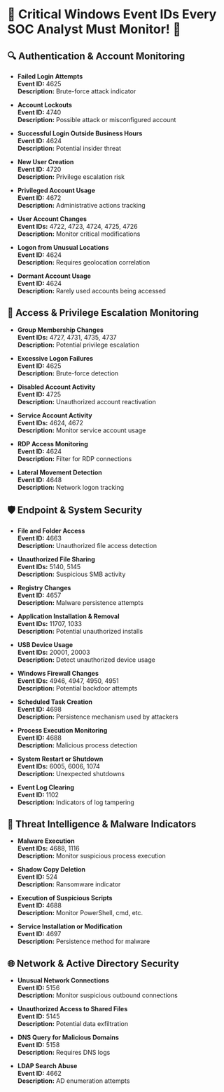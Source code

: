 # 🚨 Critical Windows Event IDs Every SOC Analyst Must Monitor! 🚨

## 🔍 Authentication & Account Monitoring
- **Failed Login Attempts**  
  **Event ID:** 4625  
  **Description:** Brute-force attack indicator

- **Account Lockouts**  
  **Event ID:** 4740  
  **Description:** Possible attack or misconfigured account

- **Successful Login Outside Business Hours**  
  **Event ID:** 4624  
  **Description:** Potential insider threat

- **New User Creation**  
  **Event ID:** 4720  
  **Description:** Privilege escalation risk

- **Privileged Account Usage**  
  **Event ID:** 4672  
  **Description:** Administrative actions tracking

- **User Account Changes**  
  **Event IDs:** 4722, 4723, 4724, 4725, 4726  
  **Description:** Monitor critical modifications

- **Logon from Unusual Locations**  
  **Event ID:** 4624  
  **Description:** Requires geolocation correlation

- **Dormant Account Usage**  
  **Event ID:** 4624  
  **Description:** Rarely used accounts being accessed

## 🔐 Access & Privilege Escalation Monitoring
- **Group Membership Changes**  
  **Event IDs:** 4727, 4731, 4735, 4737  
  **Description:** Potential privilege escalation

- **Excessive Logon Failures**  
  **Event ID:** 4625  
  **Description:** Brute-force detection

- **Disabled Account Activity**  
  **Event ID:** 4725  
  **Description:** Unauthorized account reactivation

- **Service Account Activity**  
  **Event IDs:** 4624, 4672  
  **Description:** Monitor service account usage

- **RDP Access Monitoring**  
  **Event ID:** 4624  
  **Description:** Filter for RDP connections

- **Lateral Movement Detection**  
  **Event ID:** 4648  
  **Description:** Network logon tracking

## 🛡️ Endpoint & System Security
- **File and Folder Access**  
  **Event ID:** 4663  
  **Description:** Unauthorized file access detection

- **Unauthorized File Sharing**  
  **Event IDs:** 5140, 5145  
  **Description:** Suspicious SMB activity

- **Registry Changes**  
  **Event ID:** 4657  
  **Description:** Malware persistence attempts

- **Application Installation & Removal**  
  **Event IDs:** 11707, 1033  
  **Description:** Potential unauthorized installs

- **USB Device Usage**  
  **Event IDs:** 20001, 20003  
  **Description:** Detect unauthorized device usage

- **Windows Firewall Changes**  
  **Event IDs:** 4946, 4947, 4950, 4951  
  **Description:** Potential backdoor attempts

- **Scheduled Task Creation**  
  **Event ID:** 4698  
  **Description:** Persistence mechanism used by attackers

- **Process Execution Monitoring**  
  **Event ID:** 4688  
  **Description:** Malicious process detection

- **System Restart or Shutdown**  
  **Event IDs:** 6005, 6006, 1074  
  **Description:** Unexpected shutdowns

- **Event Log Clearing**  
  **Event ID:** 1102  
  **Description:** Indicators of log tampering

## 🦠 Threat Intelligence & Malware Indicators
- **Malware Execution**  
  **Event IDs:** 4688, 1116  
  **Description:** Monitor suspicious process execution

- **Shadow Copy Deletion**  
  **Event ID:** 524  
  **Description:** Ransomware indicator

- **Execution of Suspicious Scripts**  
  **Event ID:** 4688  
  **Description:** Monitor PowerShell, cmd, etc.

- **Service Installation or Modification**  
  **Event ID:** 4697  
  **Description:** Persistence method for malware

## 🌐 Network & Active Directory Security
- **Unusual Network Connections**  
  **Event ID:** 5156  
  **Description:** Monitor suspicious outbound connections

- **Unauthorized Access to Shared Files**  
  **Event ID:** 5145  
  **Description:** Potential data exfiltration

- **DNS Query for Malicious Domains**  
  **Event ID:** 5158  
  **Description:** Requires DNS logs

- **LDAP Search Abuse**  
  **Event ID:** 4662  
  **Description:** AD enumeration attempts

